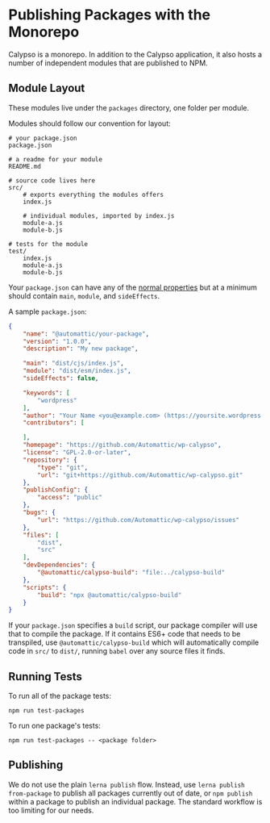 Publishing Packages with the Monorepo
=====================================

Calypso is a monorepo. In addition to the Calypso application, it also hosts a number of independent modules that are published to NPM.

## Module Layout

These modules live under the `packages` directory, one folder per module.

Modules should follow our convention for layout:
```
# your package.json
package.json

# a readme for your module
README.md

# source code lives here
src/
	# exports everything the modules offers
	index.js

	# individual modules, imported by index.js
	module-a.js
	module-b.js

# tests for the module
test/
	index.js
	module-a.js
	module-b.js
```

Your `package.json` can have any of the [normal properties](https://docs.npmjs.com/files/package.json) but at a minimum should contain `main`, `module`, and `sideEffects`.

A sample `package.json`:

```json
{
	"name": "@automattic/your-package",
	"version": "1.0.0",
	"description": "My new package",

	"main": "dist/cjs/index.js",
	"module": "dist/esm/index.js",
	"sideEffects": false,

	"keywords": [
		"wordpress"
	],
	"author": "Your Name <you@example.com> (https://yoursite.wordpress.com/)",
	"contributors": [

	],
	"homepage": "https://github.com/Automattic/wp-calypso",
	"license": "GPL-2.0-or-later",
	"repository": {
		"type": "git",
		"url": "git+https://github.com/Automattic/wp-calypso.git"
	},
	"publishConfig": {
		"access": "public"
	},
	"bugs": {
		"url": "https://github.com/Automattic/wp-calypso/issues"
	},
	"files": [
		"dist",
		"src"
	],
	"devDependencies": {
		"@automattic/calypso-build": "file:../calypso-build"
	},
	"scripts": {
		"build": "npx @automattic/calypso-build"
	}
}
```

If your `package.json` specifies a `build` script, our package compiler will use that to compile the package. If it contains ES6+ code that needs to be transpiled, use `@automattic/calypso-build` which will automatically compile code in `src/` to `dist/`, running `babel` over any source files it finds.

## Running Tests
To run all of the package tests:

`npm run test-packages`

To run one package's tests:

`npm run test-packages -- <package folder>`

## Publishing

We do not use the plain `lerna publish` flow. Instead, use `lerna publish from-package` to publish all packages currently out of date, or `npm publish` within a package to publish an individual package. The standard workflow is too limiting for our needs.
